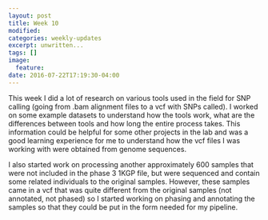 ```yaml
---
layout: post
title: Week 10
modified:
categories: weekly-updates
excerpt: unwritten...
tags: []
image:
  feature:
date: 2016-07-22T17:19:30-04:00
---
```

This week I did a lot of research on various tools used in the field for SNP calling (going from .bam alignment files to a vcf with SNPs called).  I worked on some example datasets to understand how the tools work, what are the differences between tools and how long the entire process takes.  This information could be helpful for some other projects in the lab and was a good learning experience for me to understand how the vcf files I was working with were obtained from genome sequences.

 I also started work on processing another approximately 600 samples that were not included in the phase 3 1KGP file, but were sequenced and contain some related individuals to the original samples. However, these samples came in a vcf that was quite different from the original samples (not annotated, not phased) so I started working on phasing and annotating the samples so that they could be put in the form needed for my pipeline.
